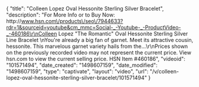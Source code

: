 {
    "title": "Colleen Lopez Oval Hessonite Sterling Silver Bracelet",
    "description": "For More Info or to Buy Now: http:\/\/www.hsn.com\/products\/seo\/7944633?rdr=1&sourceid=youtube&cm_mmc=Social-_-Youtube-_-ProductVideo-_-460186\r\nColleen Lopez \"The Romantic\" Oval Hessonite Sterling Silver Line Bracelet \nYou're already a big fan of garnet. Meet its attractive cousin, hessonite. This marvelous garnet variety hails from the...\r\nPrices shown on the previously recorded video may not represent the current price.  View hsn.com to view the current selling price. HSN Item #460186",
    "videoid": "101571494",
    "date_created": "1498607159",
    "date_modified": "1498607159",
    "type": "captivate",
    "layout": "video",
    "url": "\/v\/colleen-lopez-oval-hessonite-sterling-silver-bracelet\/101571494"
}